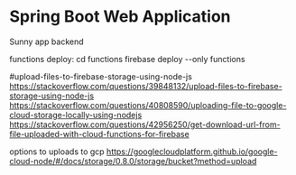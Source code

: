 # Spring Boot Web Application

Sunny app backend


functions deploy:
cd functions
firebase deploy --only functions




#upload-files-to-firebase-storage-using-node-js
https://stackoverflow.com/questions/39848132/upload-files-to-firebase-storage-using-node-js
https://stackoverflow.com/questions/40808590/uploading-file-to-google-cloud-storage-locally-using-nodejs
https://stackoverflow.com/questions/42956250/get-download-url-from-file-uploaded-with-cloud-functions-for-firebase


options to uploads to gcp https://googlecloudplatform.github.io/google-cloud-node/#/docs/storage/0.8.0/storage/bucket?method=upload